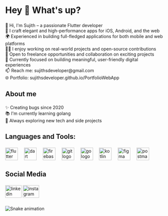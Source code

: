 <h1 align="left">Hey 👋 What's up?</h1>

###

<p align="left">👋 Hi, I'm Sujith – a passionate Flutter developer<br>📱 I craft elegant and high-performance apps for iOS, Android, and the web<br>🌍 Experienced in building full-fledged applications for both mobile and web platforms<br>🧑‍💻 I enjoy working on real-world projects and open-source contributions<br>💼 Open to freelance opportunities and collaboration on exciting projects<br>🚀 Currently focused on building meaningful, user-friendly digital experiences<br>📫 Reach me: sujithsdeveloper@gmail.com<br>🌐 Portfolio: sujithsdeveloper.github.io/PortfolioWebApp</p>

###

<h2 align="left">About me</h2>

###

<p align="left">✨ Creating bugs since 2020<br>📚 I'm currently learning golang<br>🚀 Always exploring new tech and side projects</p>

###

<h2 align="left">Languages and Tools:</h2>

###

<div align="left">
  <img src="https://cdn.jsdelivr.net/gh/devicons/devicon/icons/flutter/flutter-original.svg" height="40" alt="flutter logo"  />
  <img width="12" />
  <img src="https://cdn.jsdelivr.net/gh/devicons/devicon/icons/dart/dart-original.svg" height="40" alt="dart logo"  />
  <img width="12" />
  <img src="https://cdn.jsdelivr.net/gh/devicons/devicon/icons/firebase/firebase-plain.svg" height="40" alt="firebase logo"  />
  <img width="12" />
  <img src="https://cdn.jsdelivr.net/gh/devicons/devicon/icons/git/git-original.svg" height="40" alt="git logo"  />
  <img width="12" />
  <img src="https://cdn.jsdelivr.net/gh/devicons/devicon/icons/go/go-original.svg" height="40" alt="go logo"  />
  <img width="12" />
  <img src="https://cdn.jsdelivr.net/gh/devicons/devicon/icons/kotlin/kotlin-original.svg" height="40" alt="kotlin logo"  />
  <img width="12" />
  <img src="https://cdn.jsdelivr.net/gh/devicons/devicon/icons/figma/figma-original.svg" height="40" alt="figma logo"  />
  <img width="12" />
  <img src="https://cdn.simpleicons.org/postman/FF6C37" height="40" alt="postman logo"  />
</div>

###

<h2 align="left">Social Media</h2>

###

<div align="left">
  <img src="https://raw.githubusercontent.com/maurodesouza/profile-readme-generator/master/src/assets/icons/social/linkedin/default.svg" width="52" height="40" alt="linkedin logo"  />
  <img src="https://raw.githubusercontent.com/maurodesouza/profile-readme-generator/master/src/assets/icons/social/instagram/default.svg" width="52" height="40" alt="instagram logo"  />
</div>

###

<img src="https://raw.githubusercontent.com/sujithsdeveloper/sujithsdeveloper/output/snake.svg" alt="Snake animation" />

###
